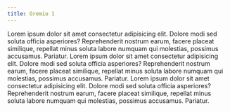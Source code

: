 ```yaml
---
title: Gremio 1
---
```


Lorem ipsum dolor sit amet consectetur adipisicing elit. Dolore modi sed soluta officia asperiores? Reprehenderit nostrum earum, facere placeat similique, repellat minus soluta labore numquam qui molestias, possimus accusamus. Pariatur. Lorem ipsum dolor sit amet consectetur adipisicing elit. Dolore modi sed soluta officia asperiores? Reprehenderit nostrum earum, facere placeat similique, repellat minus soluta labore numquam qui molestias, possimus accusamus. Pariatur. Lorem ipsum dolor sit amet consectetur adipisicing elit. Dolore modi sed soluta officia asperiores? Reprehenderit nostrum earum, facere placeat similique, repellat minus soluta labore numquam qui molestias, possimus accusamus. Pariatur.